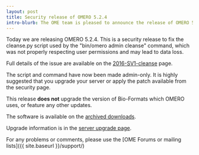 ```yaml
---
layout: post
title: Security release of OMERO 5.2.4
intro-blurb: The OME team is pleased to announce the release of OMERO 5.2.4
---
```

Today we are releasing OMERO 5.2.4. This is a security release to fix
the cleanse.py script used by the "bin/omero admin cleanse" command,
which was not properly respecting user permissions and may lead to
data loss.

Full details of the issue are available on the
[2016-SV1-cleanse](https://www.openmicroscopy.org/site/products/omero/secvuln/2016-SV1-cleanse)
page.

The script and command have now been made admin-only. It is highly
suggested that you upgrade your server or apply the patch available
from the security page.

This release **does not** upgrade the version of Bio-Formats which
OMERO uses, or feature any other updates.

The software is available on the [archived downloads](https://downloads.openmicroscopy.org/omero/5.2.4).

Upgrade information is in the [server upgrade page](https://www.openmicroscopy.org/site/support/omero5.2/sysadmins/server-upgrade.html).

For any problems or comments, please use the [OME Forums or mailing lists]({{ site.baseurl }}/support/)
